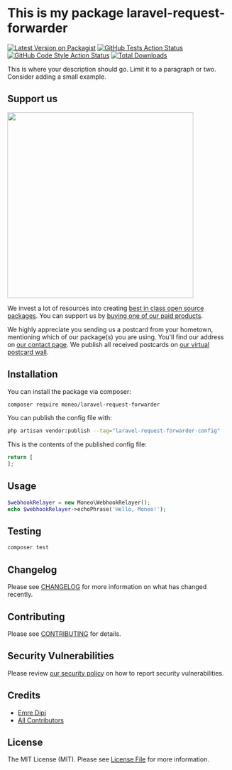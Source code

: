 # This is my package laravel-request-forwarder

[![Latest Version on Packagist](https://img.shields.io/packagist/v/moneo/laravel-request-forwarder.svg?style=flat-square)](https://packagist.org/packages/moneo/laravel-request-forwarder)
[![GitHub Tests Action Status](https://img.shields.io/github/actions/workflow/status/moneo/laravel-request-forwarder/run-tests.yml?branch=main&label=tests&style=flat-square)](https://github.com/moneo/laravel-request-forwarder/actions?query=workflow%3Arun-tests+branch%3Amain)
[![GitHub Code Style Action Status](https://img.shields.io/github/actions/workflow/status/moneo/laravel-request-forwarder/fix-php-code-style-issues.yml?branch=main&label=code%20style&style=flat-square)](https://github.com/moneo/laravel-request-forwarder/actions?query=workflow%3A"Fix+PHP+code+style+issues"+branch%3Amain)
[![Total Downloads](https://img.shields.io/packagist/dt/moneo/laravel-request-forwarder.svg?style=flat-square)](https://packagist.org/packages/moneo/laravel-request-forwarder)

This is where your description should go. Limit it to a paragraph or two. Consider adding a small example.

## Support us

[<img src="https://github-ads.s3.eu-central-1.amazonaws.com/laravel-request-forwarder.jpg?t=1" width="419px" />](https://spatie.be/github-ad-click/laravel-request-forwarder)

We invest a lot of resources into creating [best in class open source packages](https://spatie.be/open-source). You can support us by [buying one of our paid products](https://spatie.be/open-source/support-us).

We highly appreciate you sending us a postcard from your hometown, mentioning which of our package(s) you are using. You'll find our address on [our contact page](https://spatie.be/about-us). We publish all received postcards on [our virtual postcard wall](https://spatie.be/open-source/postcards).

## Installation

You can install the package via composer:

```bash
composer require moneo/laravel-request-forwarder
```

You can publish the config file with:

```bash
php artisan vendor:publish --tag="laravel-request-forwarder-config"
```

This is the contents of the published config file:

```php
return [
];
```

## Usage

```php
$webhookRelayer = new Moneo\WebhookRelayer();
echo $webhookRelayer->echoPhrase('Hello, Moneo!');
```

## Testing

```bash
composer test
```

## Changelog

Please see [CHANGELOG](CHANGELOG.md) for more information on what has changed recently.

## Contributing

Please see [CONTRIBUTING](CONTRIBUTING.md) for details.

## Security Vulnerabilities

Please review [our security policy](../../security/policy) on how to report security vulnerabilities.

## Credits

- [Emre Dipi](https://github.com/emredipi)
- [All Contributors](../../contributors)

## License

The MIT License (MIT). Please see [License File](LICENSE.md) for more information.
